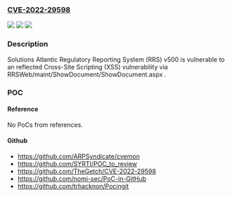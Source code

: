 ### [CVE-2022-29598](https://cve.mitre.org/cgi-bin/cvename.cgi?name=CVE-2022-29598)
![](https://img.shields.io/static/v1?label=Product&message=n%2Fa&color=blue)
![](https://img.shields.io/static/v1?label=Version&message=n%2Fa&color=blue)
![](https://img.shields.io/static/v1?label=Vulnerability&message=n%2Fa&color=brighgreen)

### Description

Solutions Atlantic Regulatory Reporting System (RRS) v500 is vulnerable to an reflected Cross-Site Scripting (XSS) vulnerability via RRSWeb/maint/ShowDocument/ShowDocument.aspx .

### POC

#### Reference
No PoCs from references.

#### Github
- https://github.com/ARPSyndicate/cvemon
- https://github.com/SYRTI/POC_to_review
- https://github.com/TheGetch/CVE-2022-29598
- https://github.com/nomi-sec/PoC-in-GitHub
- https://github.com/trhacknon/Pocingit

